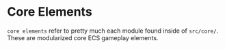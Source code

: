 # Core Elements

`core elements` refer to pretty much each module found inside of `src/core/`. These are modularized core ECS gameplay elements.
